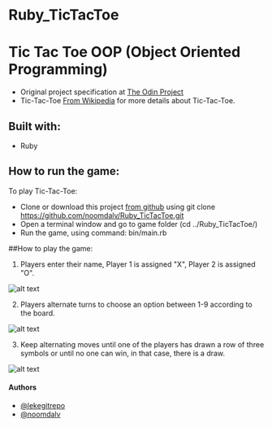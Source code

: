 # Ruby_TicTacToe

# Tic Tac Toe OOP (Object Oriented Programming)

-   Original project specification at [The Odin Project](https://www.theodinproject.com/courses/ruby-programming/lessons/oop)
-   Tic-Tac-Toe [From Wikipedia](https://en.wikipedia.org/wiki/Tic-tac-toe) for more details about Tic-Tac-Toe.

## Built with:

-   Ruby

## How to run the game:

To play Tic-Tac-Toe:

-   Clone or download this project [from github](https://github.com/noomdalv/Ruby_TicTacToe) using git clone https://github.com/noomdalv/Ruby_TicTacToe.git
- 	Open a terminal window and go to game folder (cd ../Ruby_TicTacToe/)   
-   Run the game, using command: bin/main.rb

##How to play the game:

1. Players enter their name, Player 1 is assigned "X", Player 2 is assigned "O".

![alt text](https://i.imgur.com/Tw121E2.jpg)

2. Players alternate turns to choose an option between 1-9 according to the board.

![alt text](https://i.imgur.com/bTwpJin.jpg)

3. Keep alternating moves until one of the players has drawn a row of three symbols or until no one can win, in that case, there is a draw.

![alt text](https://i.imgur.com/Ma480rO.jpg)

#### Authors

-   [@lekegitrepo](https://github.com/lekegitrepo)
-   [@noomdalv](https://github.com/noomdalv/)
